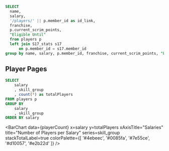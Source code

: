 ```sql player_page_link
SELECT
  name,
  salary,
  '/players/' || p.member_id as id_link,
  franchise, 
  p.current_scrim_points,
  "Eligible Until"  
  from players p
  left join S17_stats s17
      on p.member_id = s17.member_id
group by name, salary, p.member_id, franchise, current_scrim_points, "Eligible Until"
```

## Player Pages


<LastRefreshed prefix="Data last updated"/>


<DataTable data={player_page_link} search=true rows=10 headerColor=#2a4b82 headerFontColor=white link=id_link >
  <Column id="name" />
  <Column id="salary" align=center />
  <Column id="franchise" align=center />
  <Column id=current_scrim_points align=center contentType=colorscale colorScale={['#ce5050','white']} colorBreakpoints={[0, 30]} />
  <Column id="Eligible Until" align=center />
</DataTable>


```sql playerCount
SELECT
    salary
    , skill_group
    , count(*) as totalPlayers
FROM players p
GROUP BY
    salary
    , skill_group
ORDER BY salary
```

<BarChart
    data={playerCount}
    x=salary
    y=totalPlayers
    xAxisTitle="Salaries"
    title="Number of Players per Salary"
    series=skill_group
    stackTotalLabel=true
    colorPalette={[
        '#4ebeec',
        '#0085fa',
        '#7e55ce',
        '#d10057',
        '#e2b22d'
        ]}
/>


